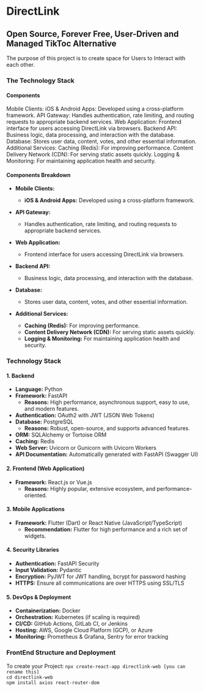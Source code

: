 # DirectLink 

## Open Source, Forever Free, User-Driven and Managed TikToc Alternative

The purpose of this project is to create space for Users to Interact with each other.

### The Technology Stack

#### Components
Mobile Clients:
iOS & Android Apps: Developed using a cross-platform framework.
API Gateway:
Handles authentication, rate limiting, and routing requests to appropriate backend services.
Web Application:
Frontend interface for users accessing DirectLink via browsers.
Backend API:
Business logic, data processing, and interaction with the database.
Database:
Stores user data, content, votes, and other essential information.
Additional Services:
Caching (Redis): For improving performance.
Content Delivery Network (CDN): For serving static assets quickly.
Logging & Monitoring: For maintaining application health and security.

#### Components Breakdown

- **Mobile Clients:**
    - **iOS & Android Apps:** Developed using a cross-platform framework.
    
- **API Gateway:**
    - Handles authentication, rate limiting, and routing requests to appropriate backend services.
    
- **Web Application:**
    - Frontend interface for users accessing DirectLink via browsers.
    
- **Backend API:**
    - Business logic, data processing, and interaction with the database.
    
- **Database:**
    - Stores user data, content, votes, and other essential information.
    
- **Additional Services:**
    - **Caching (Redis):** For improving performance.
    - **Content Delivery Network (CDN):** For serving static assets quickly.
    - **Logging & Monitoring:** For maintaining application health and security.

### Technology Stack

#### 1. Backend
- **Language:** Python
- **Framework:** FastAPI
    - **Reasons:** High performance, asynchronous support, easy to use, and modern features.
- **Authentication:** OAuth2 with JWT (JSON Web Tokens)
- **Database:** PostgreSQL
    - **Reasons:** Robust, open-source, and supports advanced features.
- **ORM:** SQLAlchemy or Tortoise ORM
- **Caching:** Redis
- **Web Server:** Uvicorn or Gunicorn with Uvicorn Workers
- **API Documentation:** Automatically generated with FastAPI (Swagger UI)

#### 2. Frontend (Web Application)
- **Framework:** React.js or Vue.js
    - **Reasons:** Highly popular, extensive ecosystem, and performance-oriented.

#### 3. Mobile Applications
- **Framework:** Flutter (Dart) or React Native (JavaScript/TypeScript)
    - **Recommendation:** Flutter for high performance and a rich set of widgets.

#### 4. Security Libraries
- **Authentication:** FastAPI Security
- **Input Validation:** Pydantic
- **Encryption:** PyJWT for JWT handling, bcrypt for password hashing
- **HTTPS:** Ensure all communications are over HTTPS using SSL/TLS

#### 5. DevOps & Deployment
- **Containerization:** Docker
- **Orchestration:** Kubernetes (if scaling is required)
- **CI/CD:** GitHub Actions, GitLab CI, or Jenkins
- **Hosting:** AWS, Google Cloud Platform (GCP), or Azure
- **Monitoring:** Prometheus & Grafana, Sentry for error tracking

### FrontEnd Structure and Deployment

To create your Project:
`npx create-react-app directlink-web [you can rename this]`  
`cd directlink-web`  
`npm install axios react-router-dom`  